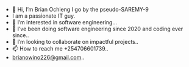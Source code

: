 - 👋 Hi, I’m Brian Ochieng
I go by the pseudo-SAREMY-9
- I am a passionate IT guy.
- 👀 I’m interested in software engineering...
- 🌱 I’ve been doing software engineering since 2020 and coding ever since..
- 💞️ I’m looking to collaborate on impactful projects..
- 📫 How to reach me +254706601739..
- brianowino226@gmail.com..

<!---
SAREMY-9/SAREMY-9 is a ✨ special ✨ repository because its `README.md` (this file) appears on your GitHub profile.
You can click the Preview link to take a look at your changes.
--->
